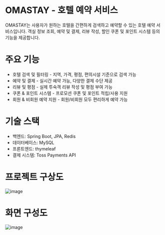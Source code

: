 # OMASTAY - 호텔 예약 서비스

OMASTAY는 사용자가 원하는 호텔을 간편하게 검색하고 예약할 수 있는 호텔 예약 서비스입니다.
객실 정보 조회, 예약 및 결제, 리뷰 작성, 할인 쿠폰 및 포인트 시스템 등의 기능을 제공합니다.

# 주요 기능

- 호텔 검색 및 필터링 - 지역, 가격, 평점, 편의시설 기준으로 검색 가능
- 예약 및 결제 - 실시간 예약 가능, 다양한 결제 수단 제공
- 리뷰 및 평점 - 실제 투숙객 리뷰 작성 및 평점 부여 가능
- 쿠폰 & 포인트 시스템 - 프로모션 쿠폰 및 포인트 적립/사용 지원
- 회원 & 비회원 예약 지원 - 회원/비회원 모두 편리하게 예약 가능

# 기술 스택

- 백엔드: Spring Boot, JPA, Redis
- 데이터베이스: MySQL
- 프론트엔드: thymeleaf
- 결제 시스템: Toss Payments API


# 프로젝트 구상도
![image](https://github.com/user-attachments/assets/f0970d3b-b841-40b3-a77a-519a7d3d163c)

# 화면 구성도

![image](https://github.com/user-attachments/assets/1ddc6011-72ed-418d-b0c3-ce6d2071f3cc)


